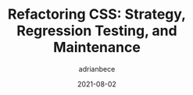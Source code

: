 ---
author: adrianbece
date: 2021-08-02
layout: post.njk
publisher: smashingmag
tags:
  - article
  - css
  - maintenance
  - refactoring
target_url: https://www.smashingmagazine.com/2021/08/refactoring-css-strategy-regression-testing-maintenance-part2/
title: "Refactoring CSS: Strategy, Regression Testing, and Maintenance"
---